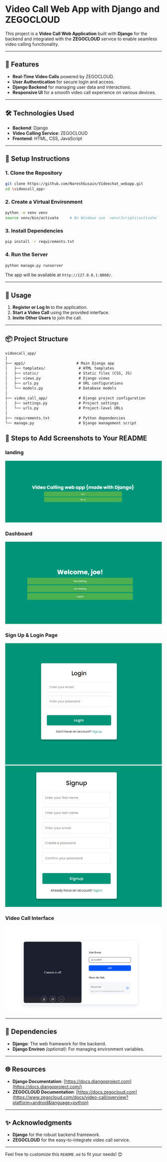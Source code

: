# Video Call Web App with Django and ZEGOCLOUD

This project is a **Video Call Web Application** built with **Django** for the backend and integrated with the **ZEGOCLOUD** service to enable seamless video calling functionality.

---

## 🚀 **Features**

- **Real-Time Video Calls** powered by ZEGOCLOUD.
- **User Authentication** for secure login and access.
- **Django Backend** for managing user data and interactions.
- **Responsive UI** for a smooth video call experience on various devices.

---

## 🛠️ **Technologies Used**

- **Backend**: Django
- **Video Calling Service**: ZEGOCLOUD
- **Frontend**: HTML, CSS, JavaScript

---

## 📝 **Setup Instructions**

### 1. **Clone the Repository**

```bash
git clone https://github.com/NareshGusain/Videochat_webapp.git
cd \videocall_app> 
```

### 2. **Create a Virtual Environment**

```bash
python -m venv venv
source venv/bin/activate     # On Windows use `venv\Scripts\activate`
```

### 3. **Install Dependencies**

```bash
pip install -r requirements.txt
```

### 4. **Run the Server**

```bash
python manage.py runserver
```

The app will be available at `http://127.0.0.1:8000/`.

---

## 🔧 **Usage**

1. **Register or Log In** to the application.
2. **Start a Video Call** using the provided interface.
3. **Invite Other Users** to join the call.

---

## 📦 **Project Structure**

```
videocall_app/
│
├── app1/                       # Main Django app
│   ├── templates/               # HTML templates
│   ├── static/                  # Static files (CSS, JS)
│   ├── views.py                 # Django views
│   ├── urls.py                  # URL configurations
│   └── models.py                # Database models
│
├── video_call_app/              # Django project configuration
│   ├── settings.py              # Project settings
│   └── urls.py                  # Project-level URLs
│
├── requirements.txt             # Python dependencies
└── manage.py                    # Django management script
```
## 📸 **Steps to Add Screenshots to Your README**

### landing
![Landing Page](/screenshots/landing.png)

### Dashboard
![Dashboard Page](/screenshots/dashboard.png)

### Sign Up & Login Page
![Login Page](/screenshots/login.png)
![Sign Up Page](/screenshots/signup.png)

### Video Call Interface
![Video Call Interface](/screenshots/meeting.png)

---
## 🧾 **Dependencies**

- **Django**: The web framework for the backend.
- **Django Environ** *(optional)*: For managing environment variables.

---

## 🌐 **Resources**

- **Django Documentation**: [https://docs.djangoproject.com](https://docs.djangoproject.com/)
- **ZEGOCLOUD Documentation**: [https://docs.zegocloud.com](https://www.zegocloud.com/docs/video-call/overview?platform=android&language=python)

---

## ✨ **Acknowledgments**

- **Django** for the robust backend framework.
- **ZEGOCLOUD** for the easy-to-integrate video call service.

---

Feel free to customize this `README.md` to fit your needs! 😊